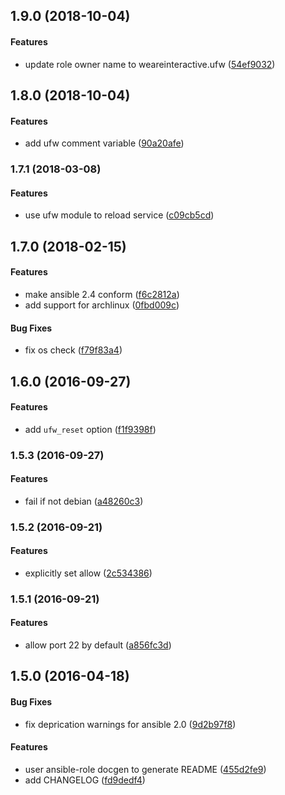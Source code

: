 <a name="1.9.0"></a>
## 1.9.0 (2018-10-04)


#### Features

*   update role owner name to weareinteractive.ufw ([54ef9032](https://github.com/weareinteractive/ansible-ufw/commit/54ef90320d1323e1d866a0110e86cca4556bad0f))



<a name="1.8.0"></a>
## 1.8.0 (2018-10-04)


#### Features

*   add ufw comment variable ([90a20afe](https://github.com/weareinteractive/ansible-ufw/commit/90a20afe44e90ffce941c847aeb2add881fb0ecc))



<a name="1.7.1"></a>
### 1.7.1 (2018-03-08)


#### Features

*   use ufw module to reload service ([c09cb5cd](https://github.com/weareinteractive/ansible-ufw/commit/c09cb5cdb1d88e7734149314517e0b42961b67db))



<a name="1.7.0"></a>
## 1.7.0 (2018-02-15)


#### Features

*   make ansible 2.4 conform ([f6c2812a](https://github.com/weareinteractive/ansible-ufw/commit/f6c2812a62c0969e5398667c9b9d2c9569e919f1))
*   add support for archlinux ([0fbd009c](https://github.com/weareinteractive/ansible-ufw/commit/0fbd009c933ae036c27d97c6034129d5ced24854))

#### Bug Fixes

*   fix os check ([f79f83a4](https://github.com/weareinteractive/ansible-ufw/commit/f79f83a4b22cf57dde07cd8dc44ff4c4ba3fcbe0))



<a name="1.6.0"></a>
## 1.6.0 (2016-09-27)


#### Features

*   add `ufw_reset` option ([f1f9398f](https://github.com/weareinteractive/ansible-ufw/commit/f1f9398f14450fecdfce447745784046d86ee2be))



<a name="1.5.3"></a>
### 1.5.3 (2016-09-27)


#### Features

*   fail if not debian ([a48260c3](https://github.com/weareinteractive/ansible-ufw/commit/a48260c32176585b977e5e8b307b9e859e67cdc1))



<a name="1.5.2"></a>
### 1.5.2 (2016-09-21)


#### Features

*   explicitly set allow ([2c534386](https://github.com/weareinteractive/ansible-ufw/commit/2c534386a0796d6cce368787d6f373844d2f87a5))



<a name="1.5.1"></a>
### 1.5.1 (2016-09-21)


#### Features

*   allow port 22 by default ([a856fc3d](https://github.com/weareinteractive/ansible-ufw/commit/a856fc3d2327764995cad8d428744e4f66f63da2))



<a name="1.5.0"></a>
## 1.5.0 (2016-04-18)


#### Bug Fixes

*   fix deprication warnings for ansible 2.0 ([9d2b97f8](https://github.com/weareinteractive/ansible-ufw/commit/9d2b97f8a687d402d607c0f80ef10f2073bd1591))

#### Features

*   user ansible-role docgen to generate README ([455d2fe9](https://github.com/weareinteractive/ansible-ufw/commit/455d2fe98e313fd279ce59dda6822178e3a1845e))
*   add CHANGELOG ([fd9dedf4](https://github.com/weareinteractive/ansible-ufw/commit/fd9dedf4eb9561f90b29404d025e3b7717cbb93e))



